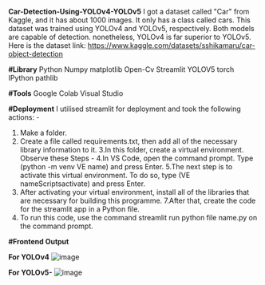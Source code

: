 **Car-Detection-Using-YOLOv4-YOLOv5**
I got a dataset called "Car" from Kaggle, and it has about 1000 images. It only has a class called cars. This dataset was trained using YOLOv4 and YOLOv5, respectively. Both models are capable of detection. nonetheless, YOLOv4 is far superior to YOLOv5. Here is the dataset link: https://www.kaggle.com/datasets/sshikamaru/car-object-detection


**#Library**
Python
Numpy
matplotlib
Open-Cv
Streamlit
YOLOV5
torch
IPython
pathlib



**#Tools**
Google Colab
Visual Studio



**#Deployment**
I utilised streamlit for deployment and took the following actions: -
1. Make a folder.
2. Create a file called requirements.txt, then add all of the necessary library information to it.
3.In this folder, create a virtual environment. Observe these Steps -
4.In VS Code, open the command prompt. Type (python -m venv VE name) and press Enter.
5.The next step is to activate this virtual environment. To do so, type (VE nameScriptsactivate) and press Enter.
6. After activating your virtual environment, install all of the libraries that are necessary for building this programme.
7.After that, create the code for the streamlit app in a Python file.
8. To run this code, use the command streamlit run python file name.py on the command prompt.



**#Frontend Output**


**For YOLOv4**
![image](https://user-images.githubusercontent.com/66713603/207277132-71ee13e2-bde7-4bc7-aa9f-577497e1d7ba.png)




**For YOLOv5-**
![image](https://user-images.githubusercontent.com/66713603/207277273-910c249e-c619-492b-8520-512bfd7bd1c8.png)
